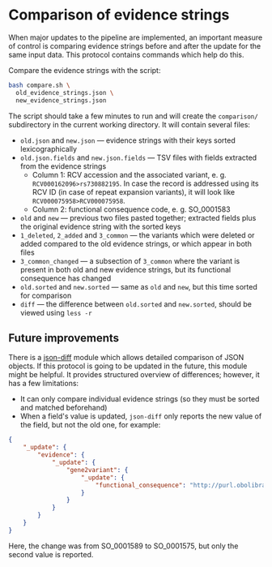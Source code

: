 # Comparison of evidence strings

When major updates to the pipeline are implemented, an important measure of control is comparing evidence strings before and after the update for the same input data. This protocol contains commands which help do this.

Compare the evidence strings with the script:
```bash
bash compare.sh \
  old_evidence_strings.json \
  new_evidence_strings.json
```

The script should take a few minutes to run and will create the `comparison/` subdirectory in the current working directory. It will contain several files:
* `old.json` and `new.json` — evidence strings with their keys sorted lexicographically
* `old.json.fields` and `new.json.fields` — TSV files with fields extracted from the evidence strings
  + Column 1: RCV accession and the associated variant, e. g. `RCV000162096>rs730882195`. In case the record is addressed using its RCV ID (in case of repeat expansion variants), it will look like `RCV000075958>RCV000075958`.
  + Column 2: functional consequence code, e. g. SO_0001583
* `old` and `new` — previous two files pasted together; extracted fields plus the original evidence string with the sorted keys
* `1_deleted`, `2_added` and `3_common` — the variants which were deleted or added compared to the old evidence strings, or which appear in both files
* `3_common_changed` — a subsection of `3_common` where the variant is present in both old and new evidence strings, but its functional consequence has changed
* `old.sorted` and `new.sorted` — same as `old` and `new`, but this time sorted for comparison
* `diff` — the difference between `old.sorted` and `new.sorted`, should be viewed using `less -r`

## Future improvements
There is a [json-diff](https://pypi.org/project/json-diff/) module which allows detailed comparison of JSON objects. If this protocol is going to be updated in the future, this module might be helpful. It provides structured overview of differences; however, it has a few limitations:
 * It can only compare individual evidence strings (so they must be sorted and matched beforehand)
 * When a field's value is updated, `json-diff` only reports the new value of the field, but not the old one, for example:
```json
{
    "_update": {
        "evidence": {
            "_update": {
                "gene2variant": {
                    "_update": {
                        "functional_consequence": "http://purl.obolibrary.org/obo/SO_0001575"
                    }
                }
            }
        }
    }
}
```

Here, the change was from SO_0001589 to SO_0001575, but only the second value is reported.